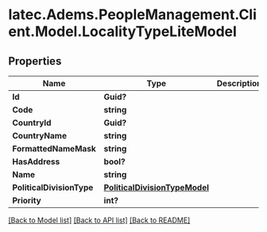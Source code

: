 # Iatec.Adems.PeopleManagement.Client.Model.LocalityTypeLiteModel
## Properties

Name | Type | Description | Notes
------------ | ------------- | ------------- | -------------
**Id** | **Guid?** |  | [optional] 
**Code** | **string** |  | [optional] 
**CountryId** | **Guid?** |  | [optional] 
**CountryName** | **string** |  | [optional] 
**FormattedNameMask** | **string** |  | [optional] 
**HasAddress** | **bool?** |  | 
**Name** | **string** |  | [optional] 
**PoliticalDivisionType** | [**PoliticalDivisionTypeModel**](PoliticalDivisionTypeModel.md) |  | [optional] 
**Priority** | **int?** |  | 

[[Back to Model list]](../README.md#documentation-for-models) [[Back to API list]](../README.md#documentation-for-api-endpoints) [[Back to README]](../README.md)

